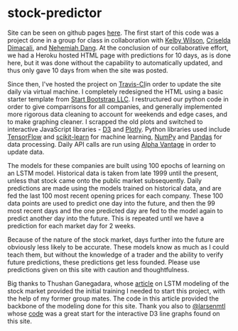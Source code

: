# stock-predictor
Site can be seen on github pages [here](https://joemiller4500.github.io/stock-predictor/).
The first start of this code was a project done in a group for class in collaboration with [Kelby Wilson](https://www.linkedin.com/in/kelby-wilson/), [Criselda Dimacali](https://www.linkedin.com/in/criselda-d-b45623105/), and [Nehemiah Dang](https://www.linkedin.com/in/nehemiah-dang/). At the conclusion of our collaborative effort, we had a Heroku hosted HTML page with predictions for 10 days, as is done here, but it was done without the capability to automatically updated, and thus only gave 10 days from when the site was posted.
                
Since then, I've hosted the project on [Travis-CI](https://travis-ci.com)in order to update the site daily via virtual machine. I completely redesigned the HTML using a basic starter template from [Start Bootstrap LLC](https://startbootstrap.com/). I restructured our python code in order to give comparrisons for all companies, and generally implemented more rigorous data cleaning to account for weekends and edge cases, and to make graphing cleaner. I scrapped the old plots and switched to interactive JavaScript libraries - [D3](https://d3js.org) and [Plotly](https://plotly.com). Python libraries used include [TensorFlow](https://tensorflow.org) and [scikit-learn](https://scikit-learn.org/stable/) for machine learning, [NumPy](https://numpy.org) and [Pandas](https://pandas.pydata.org/) for data processing. Daily API calls are run using [Alpha Vantage](https://www.alphavantage.co/) in order to update data.
              
The models for these companies are built using 100 epochs of learning on an LSTM model. Historical data is taken from late 1999 until the present, unless that stock came onto the public market subsequently. Daily predictions are made using the models trained on historical data, and are fed the last 100 most recent opening prices for each company. These 100 data points are used to predict one day into the future, and then the 99 most recent days and the one predicted day are fed to the model again to predict another day into the future. This is repeated until we have a prediction for each market day for 2 weeks.

Because of the nature of the stock market, days further into the future are obviously less likely to be accurate. These 
models know as much as I could teach them, but without the knowledge of a trader and the ability to verify future predictions,
these predictions get less founded. Please use predictions given on this site with caution and thoughtfulness. 

Big thanks to Thushan Ganegadara, whose [article](https://www.datacamp.com/community/tutorials/lstm-python-stock-market) on LSTM modeling of the stock market provided the initial training I needed to start this project, with the help of my former group mates. The code in this article provided the backbone of the modeling done for this site. Thank you also to [@larsenmtl](https://bl.ocks.org/larsenmtl) whose [code](https://bl.ocks.org/larsenmtl/e3b8b7c2ca4787f77d78f58d41c3da91) was a great start for the interactive D3 line graphs found on this site.